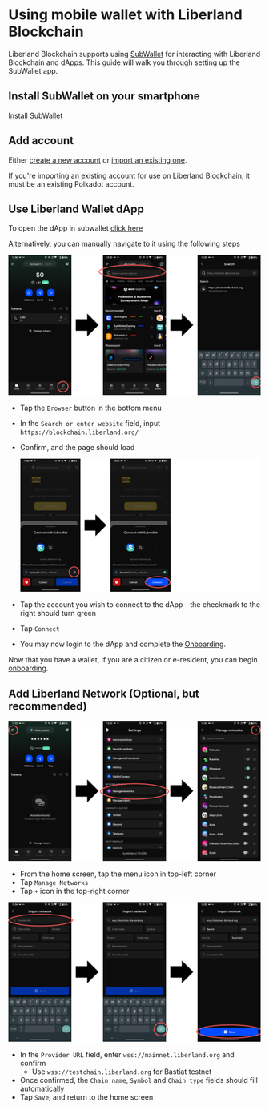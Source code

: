 # Using mobile wallet with Liberland Blockchain

Liberland Blockchain supports using [SubWallet](https://www.subwallet.app/) for interacting with Liberland Blockchain and dApps. This guide will walk you through setting up the SubWallet app.

## Install SubWallet on your smartphone

[Install SubWallet](https://www.subwallet.app/download.html)

## Add account

Either [create a new account](https://docs.subwallet.app/main/mobile-app-user-guide/account-management/create-a-new-account-with-new-seed-phrase) or [import an existing one](https://docs.subwallet.app/main/mobile-app-user-guide/account-management/import-restore-an-account).

If you're importing an existing account for use on Liberland Blockchain, it must be an existing Polkadot account.

## Use Liberland Wallet dApp
To open the dApp in subwallet
[click here ](https://mobile.subwallet.app/browser?url=https%3A%2F%2Fblockchain.liberland.org%2F)

Alternatively, you can manually navigate to it using the following steps

![Use dApp - 1](../media/subwallet/use-dapp-1.png)

* Tap the `Browser` button in the bottom menu
* In the `Search or enter website` field, input `https://blockchain.liberland.org/`
* Confirm, and the page should load

    ![Use dApp - 2](../media/subwallet/use-dapp-2.png)
* Tap the account you wish to connect to the dApp - the checkmark to the right should turn green
* Tap `Connect`
* You may now login to the dApp and complete the [Onboarding](onboarding.md).

Now that you have a wallet, if you are a citizen or e-resident, you can begin [onboarding](https://liberland-1.gitbook.io/wiki/v/public-documents/blockchain/for-citizens/onboarding#id-3-getting-merits-and-residency).

## Add Liberland Network (Optional, but recommended)

![Opening network settings guide - 1](../media/subwallet/add-network-1.png)

* From the home screen, tap the menu icon in top-left corner
* Tap `Manage Networks`
* Tap `+` icon in the top-right corner

![Opening network settings guide - 2](../media/subwallet/add-network-2.png)

* In the `Provider URL` field, enter `wss://mainnet.liberland.org` and confirm
   * Use `wss://testchain.liberland.org` for Bastiat testnet
* Once confirmed, the `Chain name`, `Symbol` and `Chain type` fields should fill automatically
* Tap `Save`, and return to the home screen